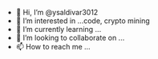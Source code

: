 - 👋 Hi, I’m @ysaldivar3012
- 👀 I’m interested in ...code, crypto mining
- 🌱 I’m currently learning ...
- 💞️ I’m looking to collaborate on ...
- 📫 How to reach me ...

<!---
ysaldivar3012/ysaldivar3012 is a ✨ special ✨ repository because its `README.md` (this file) appears on your GitHub profile.
You can click the Preview link to take a look at your changes.
--->
